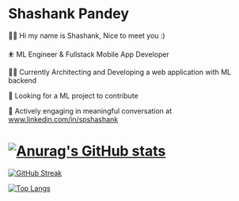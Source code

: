 # Shashank Pandey

🙋‍♂️ Hi my name is Shashank, Nice to meet you :) 

⛹  ML Engineer & Fullstack Mobile App Developer

🏌️‍♂️ Currently Architecting and Developing a web application with ML backend

💫 Looking for a ML project to contribute

💬 Actively engaging in meaningful conversation at www.linkedin.com/in/spshashank

# [![Anurag's GitHub stats](https://github-readme-stats.vercel.app/api?username=spShashankGIT)](https://github.com/anuraghazra/github-readme-stats)

[![GitHub Streak](https://github-readme-streak-stats.herokuapp.com?user=spShashankGit)](https://git.io/streak-stats)

[![Top Langs](https://github-readme-stats.vercel.app/api/top-langs/?username=spShashankGIT)](https://github.com/anuraghazra/github-readme-stats) 

